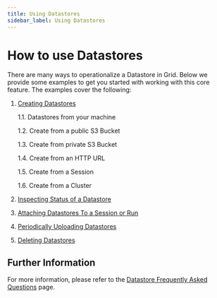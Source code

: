 ```yaml
---
title: Using Datastores
sidebar_label: Using Datastores
---
```

# How to use Datastores

There are many ways to operationalize a Datastore in Grid. Below we provide some examples
to get you started with working with this core feature. The examples cover the following:

1. [Creating Datastores](./2_creating-datastores.md)
   
    1.1. Datastores from your machine

    1.2. Create from a public S3 Bucket

    1.3. Create from private S3 Bucket  

    1.4. Create from an HTTP URL

    1.5. Create from a Session  
    
    1.6. Create from a Cluster

2. [Inspecting Status of a Datastore](./3_inspecting_status.md) 

3. [Attaching Datastores To a Session or Run](./4_attaching-datastores.md)
   
4. [Periodically Uploading Datastores](./5_periodically-uploading-datastores.md)
   
5. [Deleting Datastores](./6_deleting-datastores.md)

## Further Information

For more information, please refer to the [Datastore Frequently Asked Questions](../faq.md) page.